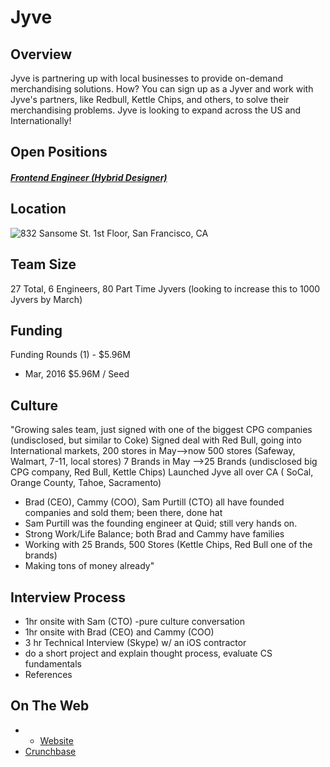# Jyve

## Overview
Jyve is partnering up with local businesses to provide on-demand merchandising solutions. How? You can sign up as a Jyver and work with Jyve's partners, like Redbull, Kettle Chips, and others, to solve their merchandising problems. Jyve is looking to expand across the US and Internationally!

## Open Positions
##### [Frontend Engineer (Hybrid Designer)](frontend-engineer-hybrid-designer.md)

## Location
![832 Sansome St. 1st Floor, San Francisco, CA](https://maps.googleapis.com/maps/api/staticmap?center=832+Sansome+St.+1st+Floor,+San+Francisco,+CA&zoom=13&scale=false&size=600x300&maptype=roadmap&format=png&visual_refresh=true&markers=size:mid%7Ccolor:0xff0000%7Clabel:%7C832+Sansome+St,+San+Francisco,+CA)  

## Team Size
27 Total, 6 Engineers, 80 Part Time Jyvers (looking to increase this to 1000 Jyvers by March)

## Funding
Funding Rounds (1) - $5.96M
+ Mar, 2016	$5.96M / Seed

## Culture
"Growing sales team, just signed with one of the biggest CPG companies (undisclosed, but similar to Coke)
Signed deal with Red Bull, going into International markets, 200 stores in May-->now 500 stores (Safeway, Walmart, 7-11, local stores)
7 Brands in May -->25 Brands (undisclosed big CPG company, Red Bull, Kettle Chips)
Launched Jyve all over CA ( SoCal, Orange County, Tahoe, Sacramento)

+ Brad (CEO), Cammy (COO), Sam Purtill (CTO) all have founded companies and sold them; been there, done hat
+ Sam Purtill was the founding engineer at Quid; still very hands on.
+ Strong Work/Life Balance; both Brad and Cammy have families
+ Working with 25 Brands, 500 Stores (Kettle Chips, Red Bull one of the brands)
+ Making tons of money already"

## Interview Process
+ 1hr onsite with Sam (CTO) -pure culture conversation
+ 1hr onsite with Brad (CEO) and Cammy (COO)
+ 3 hr Technical Interview (Skype) w/ an iOS contractor
+ do a short project and explain thought process, evaluate CS fundamentals
+ References

## On The Web
+ + [Website](http://www.jyve.com/)
+ [Crunchbase](https://www.crunchbase.com/organization/jyve-3#/entity)
